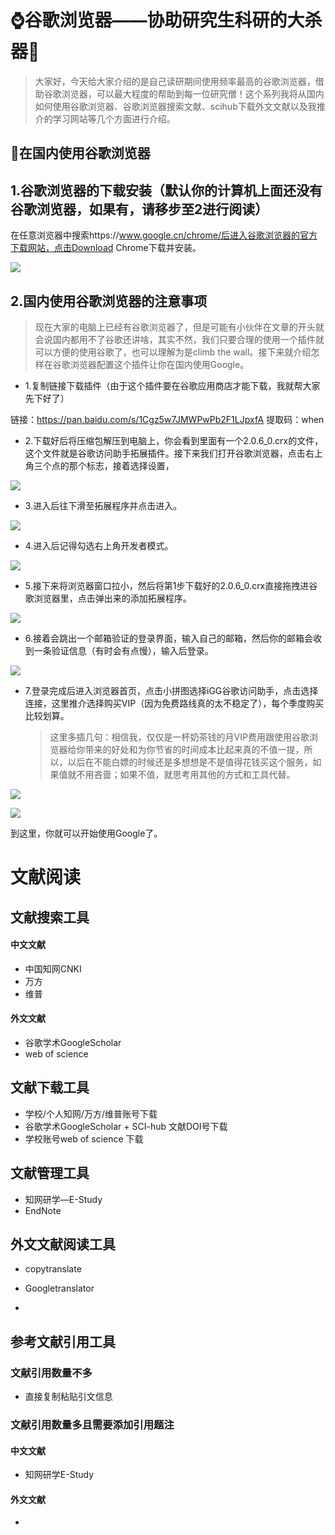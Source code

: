 # ⌚谷歌浏览器——协助研究生科研的大杀器🧭

> 大家好，今天给大家介绍的是自己读研期间使用频率最高的谷歌浏览器，借助谷歌浏览器，可以最大程度的帮助到每一位研究僧！这个系列我将从国内如何使用谷歌浏览器、谷歌浏览器搜索文献、scihub下载外文文献以及我推介的学习网站等几个方面进行介绍。

## 🌈在国内使用谷歌浏览器

## 1.谷歌浏览器的下载安装（默认你的计算机上面还没有谷歌浏览器，如果有，请移步至2进行阅读）

在任意浏览器中搜索https://www.google.cn/chrome/后进入谷歌浏览器的官方下载网站，点击Download Chrome下载并安装。

![](C:\Users\sjy\Desktop\CodeLife\Projects\Google_SR\Google_Download.png)

## 2.国内使用谷歌浏览器的注意事项

> 现在大家的电脑上已经有谷歌浏览器了，但是可能有小伙伴在文章的开头就会说国内都用不了谷歌还讲啥，其实不然，我们只要合理的使用一个插件就可以方便的使用谷歌了，也可以理解为是climb the wall。接下来就介绍怎样在谷歌浏览器配置这个插件让你在国内使用Google。

- 1.复制链接下载插件（由于这个插件要在谷歌应用商店才能下载，我就帮大家先下好了）

链接：https://pan.baidu.com/s/1Cgz5w7JMWPwPb2F1LJpxfA 
提取码：when

- 2.下载好后将压缩包解压到电脑上，你会看到里面有一个2.0.6_0.crx的文件，这个文件就是谷歌访问助手拓展插件。接下来我们打开谷歌浏览器，点击右上角三个点的那个标志，接着选择设置，

![](C:\Users\sjy\Desktop\CodeLife\Projects\Google_SR\我在这呢.png)

- 3.进入后往下滑至拓展程序并点击进入。

![](C:\Users\sjy\Desktop\CodeLife\Projects\Google_SR\拓展程序.png)

- 4.进入后记得勾选右上角开发者模式。

![](C:\Users\sjy\Desktop\CodeLife\Projects\Google_SR\开发者模式.png)

- 5.接下来将浏览器窗口拉小，然后将第1步下载好的2.0.6_0.crx直接拖拽进谷歌浏览器里，点击弹出来的添加拓展程序。

![](C:\Users\sjy\Desktop\CodeLife\Projects\Google_SR\拖拽进来.png)

- 6.接着会跳出一个邮箱验证的登录界面，输入自己的邮箱，然后你的邮箱会收到一条验证信息（有时会有点慢），输入后登录。

![](C:\Users\sjy\Desktop\CodeLife\Projects\Google_SR\登录界面.png)

- 7.登录完成后进入浏览器首页，点击小拼图选择iGG谷歌访问助手，点击选择连接，这里推介选择购买VIP（因为免费路线真的太不稳定了），每个季度购买比较划算。

  > 这里多插几句：相信我，仅仅是一杯奶茶钱的月VIP费用跟使用谷歌浏览器给你带来的好处和为你节省的时间成本比起来真的不值一提，所以，以后在不能白嫖的时候还是多想想是不是值得花钱买这个服务，如果值就不用吝啬；如果不值，就思考用其他的方式和工具代替。

![](C:\Users\sjy\Desktop\CodeLife\Projects\Google_SR\1-2.png)

![](C:\Users\sjy\Desktop\CodeLife\Projects\Google_SR\VIP.png)

到这里，你就可以开始使用Google了。

# 文献阅读

## 文献搜索工具

#### 中文文献

- 中国知网CNKI
- 万方
- 维普

#### 外文文献

- 谷歌学术GoogleScholar
- web of science

## 文献下载工具

- 学校/个人知网/万方/维普账号下载
- 谷歌学术GoogleScholar + SCI-hub 文献DOI号下载
- 学校账号web of science 下载

## 文献管理工具

- 知网研学—E-Study
- EndNote

## 外文文献阅读工具

- copytranslate

- Googletranslator
- 

## 参考文献引用工具

### 文献引用数量不多

- 直接复制粘贴引文信息

### 文献引用数量多且需要添加引用题注

#### 中文文献

- 知网研学E-Study

#### 外文文献

- 





